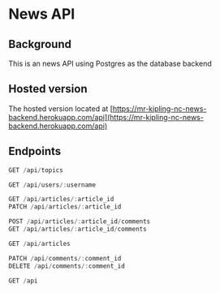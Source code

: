 # News API

## Background

This is an news API using Postgres as the database backend

## Hosted version

The hosted version located at  [https://mr-kipling-nc-news-backend.herokuapp.com/api](https://mr-kipling-nc-news-backend.herokuapp.com/api)


## Endpoints

```js
GET /api/topics

GET /api/users/:username

GET /api/articles/:article_id
PATCH /api/articles/:article_id

POST /api/articles/:article_id/comments
GET /api/articles/:article_id/comments

GET /api/articles

PATCH /api/comments/:comment_id
DELETE /api/comments/:comment_id

GET /api
```

